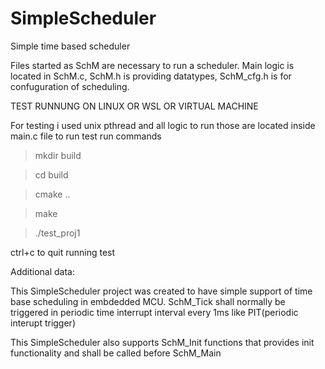 # SimpleScheduler
Simple time based scheduler 

Files started as SchM are necessary to run a scheduler.
Main logic is located in SchM.c, SchM.h is providing datatypes, SchM_cfg.h is for confuguration of scheduling.

TEST RUNNUNG ON LINUX OR WSL OR VIRTUAL MACHINE

For testing i used unix pthread and all logic to run those are located inside main.c file
to run test run commands 

> mkdir build


> cd build

 
> cmake ..

> make
 
> ./test_proj1

ctrl+c to quit running test

Additional data:

This SimpleScheduler project was created to have simple support of time base scheduling in embdedded MCU. SchM_Tick shall normally be triggered in periodic time interrupt interval every 1ms like PIT(periodic interupt trigger)

This SimpleScheduler also supports SchM_Init functions that provides init functionality and shall be called before SchM_Main


